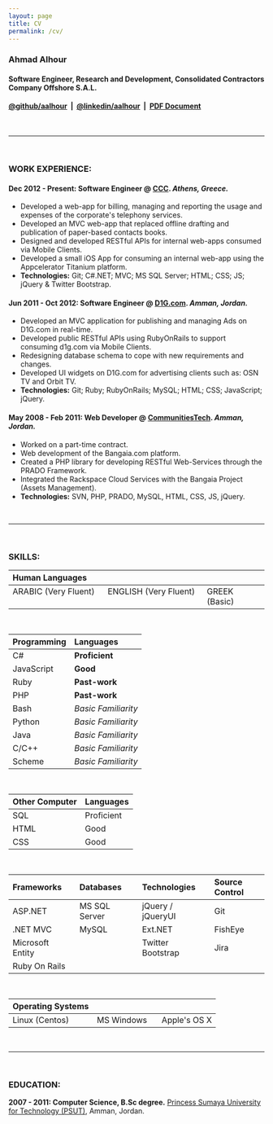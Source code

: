 ```yaml
---
layout: page
title: CV
permalink: /cv/
---
```


### Ahmad Alhour 


#### Software Engineer, Research and Development, Consolidated Contractors Company Offshore S.A.L.

#### [@github/aalhour](http://github.com/aalhour) &nbsp;|&nbsp; [@linkedin/aalhour](https://gr.linkedin.com/in/aalhour) &nbsp;|&nbsp; [PDF Document](/_files/AhmadAlhourResume.pdf)


<br/>
<hr/>
<br/>

### WORK EXPERIENCE:

#### **Dec 2012 - Present: Software Engineer @ [CCC](http://www.ccc.me).** *Athens, Greece.*

   * Developed a web-app for billing, managing and reporting the usage and expenses of the corporate's telephony services.
   * Developed an MVC web-app that replaced offline drafting and publication of paper-based contacts books.
   * Designed and developed RESTful APIs for internal web-apps consumed via Mobile Clients.
   * Developed a small iOS App for consuming an internal web-app using the Appcelerator Titanium platform.
   * **Technologies:** Git;  C#.NET;  MVC;  MS SQL Server;  HTML;  CSS;  JS;  jQuery & Twitter Bootstrap.

#### **Jun 2011 - Oct 2012: Software Engineer @ [D1G.com](http://www.d1g.com/).** *Amman, Jordan.*
   
   * Developed an MVC application for publishing and managing Ads on D1G.com in real-time.
   * Developed public RESTful APIs using RubyOnRails to support consuming d1g.com via Mobile Clients.
   * Redesigning database schema to cope with new requirements and changes.
   * Developed UI widgets on D1G.com for advertising clients such as: OSN TV and Orbit TV.
   * **Technologies:** Git;  Ruby;  RubyOnRails;  MySQL;  HTML;  CSS;  JavaScript;  jQuery.

#### **May 2008 - Feb 2011: Web Developer @ [CommunitiesTech](http://communitiestech.com/).** *Amman, Jordan.*

   * Worked on a part-time contract.
   * Web development of the Bangaia.com platform.
   * Created a PHP library for developing RESTful Web-Services through the PRADO Framework.
   * Integrated the Rackspace Cloud Services with the Bangaia Project (Assets Management).
   * **Technologies:** SVN, PHP, PRADO, MySQL, HTML, CSS, JS, jQuery.

<br/>
<hr/>
<br/>

### SKILLS:
   
   | Human Languages                         |                                          |               |
   | :-------------------------------------- | :--------------------------------------- | :------------ |
   | ARABIC (Very Fluent) &nbsp;&nbsp;&nbsp; | ENGLISH (Very Fluent) &nbsp;&nbsp;&nbsp; | GREEK (Basic) |
	
   <br/>

   | Programming | Languages           |
   | :---------- | :------------------ |
   | C#          | **Proficient**      |
   | JavaScript  | **Good**            | 
   | Ruby        | **Past-work**       | 
   | PHP         | **Past-work**       | 
   | Bash        | *Basic Familiarity* | 
   | Python      | *Basic Familiarity* | 
   | Java        | *Basic Familiarity* | 
   | C/C++       | *Basic Familiarity* | 
   | Scheme      | *Basic Familiarity* | 
	
   <br/>
   
   | Other Computer | Languages  |
   | :------------- | :--------- |
   | SQL            | Proficient | 
   | HTML           | Good       | 
   | CSS            | Good       | 
   
   <br/>

   | Frameworks                    | Databases                  | Technologies                   | Source Control  | 
   | :---------------------------- | :------------------------- | :----------------------------- | :-------------- | 
   | ASP.NET          		       | MS SQL Server &nbsp;&nbsp; | jQuery / jQueryUI &nbsp;&nbsp; | Git             |
   | .NET MVC                      | MySQL                      | Ext.NET                        | FishEye         |
   | Microsoft Entity &nbsp;&nbsp; |                            | Twitter Bootstrap              | Jira            |
   | Ruby On Rails                 |                            |                                |                 |

   <br/>

   | Operating Systems     |                         |              |
   | :-------------------- | :---------------------- | :----------- |
   | Linux (Centos)        | MS Windows &nbsp;&nbsp; | Apple's OS X |


<br/>
<hr/>
<br/>


### EDUCATION:

**2007 - 2011: Computer Science, B.Sc degree.** [Princess Sumaya University for Technology (PSUT)](http://www.psut.edu.jo), Amman, Jordan.